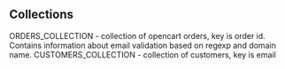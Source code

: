 Collections
-----------

ORDERS_COLLECTION - collection of opencart orders, key is order id. Contains information about email validation based on regexp and domain name. 
CUSTOMERS_COLLECTION - collection of customers, key is email




